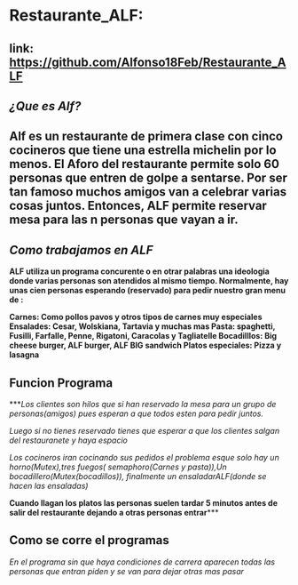 # Restaurante_ALF:
## **link:** https://github.com/Alfonso18Feb/Restaurante_ALF
## ***¿Que es Alf?***
## Alf es un restaurante de primera clase con cinco cocineros que tiene una estrella michelin por lo menos. El Aforo del restaurante permite solo 60 personas que entren de golpe a sentarse. Por ser tan famoso muchos amigos van a celebrar varias cosas juntos. Entonces, ALF permite reservar mesa para las n personas que vayan a ir.
## ***Como trabajamos en ALF***
**ALF utiliza un programa concurente o en otrar palabras una ideologia donde varias personas son atendidos al mismo tiempo. Normalmente, hay unas cien personas esperando (reservado) para pedir nuestro gran menu de :**

**Carnes: Como pollos pavos y otros tipos de carnes muy especiales
Ensalades: Cesar, Wolskiana, Tartavia y muchas mas
Pasta: spaghetti, Fusilli, Farfalle, Penne, Rigatoni, Caracolas y Tagliatelle
Bocadilllos: Big cheese burger, ALF burger, ALF BIG sandwich
Platos especiales: Pizza y lasagna**
## **Funcion Programa**
****Los clientes son hilos que si han reservado la mesa para un grupo de personas(amigos) pues esperan a que todos esten para pedir juntos.*

*Luego si no tienes reservado tienes que esperar a que los clientes salgan del restauranete y haya espacio*

*Los cocineros iran cocinando sus pedidos el problema esque solo hay un horno(Mutex),tres fuegos( semaphoro(**Carnes y pasta*)),Un bocadillero(Mutex(bocadillos)), finalmente un ensaladarALF(donde se hacen las ensaladas)**

**Cuando llagan los platos las personas suelen tardar 5 minutos antes de salir del restaurante dejando a otras personas entrar*****

## **Como se corre el programas**
*En el programa sin que haya condiciones de carrera aparecen todas las personas que entran piden y se van para dejar otras mas pasar*
